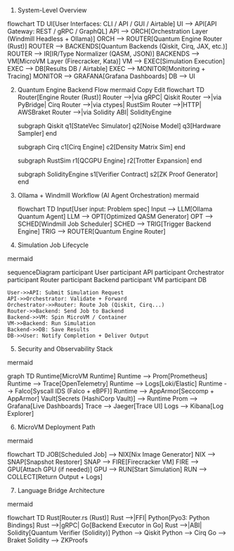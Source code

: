 1. System-Level Overview

flowchart TD
    UI[User Interfaces: CLI / API / GUI / Airtable]
    UI --> API[API Gateway: REST / gRPC / GraphQL]
    API --> ORCH[Orchestration Layer (Windmill Headless + Ollama)]
    ORCH --> ROUTER[Quantum Engine Router (Rust)]
    ROUTER --> BACKENDS[Quantum Backends (Qiskit, Cirq, JAX, etc.)]
    ROUTER --> IR[IR/Type Normalizer (QASM, JSON)]
    BACKENDS --> VM[MicroVM Layer (Firecracker, Kata)]
    VM --> EXEC[Simulation Execution]
    EXEC --> DB[Results DB / Airtable]
    EXEC --> MONITOR[Monitoring + Tracing]
    MONITOR --> GRAFANA[Grafana Dashboards]
    DB --> UI

 2. Quantum Engine Backend Flow
mermaid
Copy
Edit
flowchart TD
    Router[Engine Router (Rust)]
    Router -->|via gRPC| Qiskit
    Router -->|via PyBridge| Cirq
    Router -->|via ctypes| RustSim
    Router -->|HTTP| AWSBraket
    Router -->|via Solidity ABI| SolidityEngine

    subgraph Qiskit
        q1[StateVec Simulator]
        q2[Noise Model]
        q3[Hardware Sampler]
    end

    subgraph Cirq
        c1[Cirq Engine]
        c2[Density Matrix Sim]
    end

    subgraph RustSim
        r1[QCGPU Engine]
        r2[Trotter Expansion]
    end

    subgraph SolidityEngine
        s1[Verifier Contract]
        s2[ZK Proof Generator]
    end

4. Ollama + Windmill Workflow (AI Agent Orchestration)
    mermaid

    flowchart TD
    Input[User input: Problem spec]
    Input --> LLM[Ollama Quantum Agent]
    LLM --> OPT[Optimized QASM Generator]
    OPT --> SCHED[Windmill Job Scheduler]
    SCHED --> TRIG[Trigger Backend Engine]
    TRIG --> ROUTER[Quantum Engine Router]
5. Simulation Job Lifecycle

mermaid

sequenceDiagram
    participant User
    participant API
    participant Orchestrator
    participant Router
    participant Backend
    participant VM
    participant DB

    User->>API: Submit Simulation Request
    API->>Orchestrator: Validate + Forward
    Orchestrator->>Router: Route Job (Qiskit, Cirq...)
    Router->>Backend: Send Job to Backend
    Backend->>VM: Spin MicroVM / Container
    VM->>Backend: Run Simulation
    Backend->>DB: Save Results
    DB->>User: Notify Completion + Deliver Output
5. Security and Observability Stack

mermaid

graph TD
    Runtime[MicroVM Runtime]
    Runtime --> Prom[Prometheus]
    Runtime --> Trace[OpenTelemetry]
    Runtime --> Logs[Loki/Elastic]
    Runtime --> Falco[Syscall IDS (Falco + eBPF)]
    Runtime --> AppArmor[Seccomp + AppArmor]
    Vault[Secrets (HashiCorp Vault)] --> Runtime
    Prom --> Grafana[Live Dashboards]
    Trace --> Jaeger[Trace UI]
    Logs --> Kibana[Log Explorer]

6. MicroVM Deployment Path

mermaid

flowchart TD
    JOB[Scheduled Job] --> NIX[Nix Image Generator]
    NIX --> SNAP[Snapshot Restorer]
    SNAP --> FIRE[Firecracker VM]
    FIRE --> GPU[Attach GPU (if needed)]
    GPU --> RUN[Start Simulation]
    RUN --> COLLECT[Return Output + Logs]

7. Language Bridge Architecture

mermaid

flowchart TD
    Rust[Router.rs (Rust)]
    Rust -->|FFI| Python[Pyo3: Python Bindings]
    Rust -->|gRPC| Go[Backend Executor in Go]
    Rust -->|ABI| Solidity[Quantum Verifier (Solidity)]
    Python --> Qiskit
    Python --> Cirq
    Go --> Braket
    Solidity --> ZKProofs